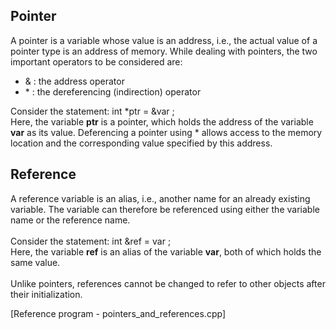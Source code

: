 ## Pointer
A pointer is a variable whose value is an address, i.e., the actual value of a pointer type is an address of memory. While dealing with pointers, the two important operators to be considered are:
- & : the address operator
- \* : the dereferencing (indirection) operator

Consider the statement: int \*ptr = &var ;<br>
Here, the variable <strong>ptr</strong> is a pointer, which holds the address of the variable <strong>var</strong> as its value. Deferencing a pointer using \* allows access to the memory location and the corresponding value specified by this address.

## Reference
A reference variable is an alias, i.e., another name for an already existing variable. The variable can therefore be referenced using either the variable name or the reference name.<br><br>
Consider the statement: int &ref = var ; <br>
Here, the variable <strong>ref</strong> is an alias of the variable <strong>var</strong>, both of which holds the same value.<br><br>
Unlike pointers, references cannot be changed to refer to other objects after their initialization.

[Reference program - pointers_and_references.cpp]
